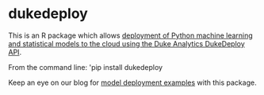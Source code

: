 # dukedeploy
This is an R package which allows [deployment of Python machine learning and statistical models to the cloud using the Duke Analytics DukeDeploy API](http://www.dukeanalytics.com/products/dukedeployPython.php).

From the command line: 'pip install dukedeploy

Keep an eye on our blog for [model deployment examples](http://www.dukeanalytics.com/blog/) with this package.
